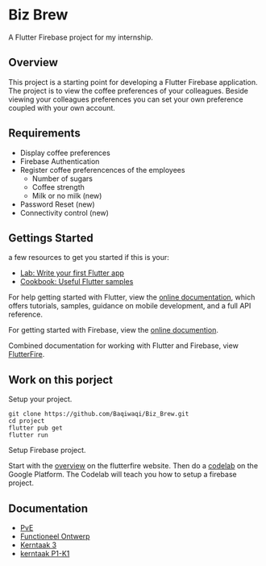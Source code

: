 # Biz Brew
A Flutter Firebase project for my internship.

## Overview

This project is a starting point for developing a Flutter Firebase application.
The project is to view the coffee preferences of your colleagues. Beside viewing your colleagues preferences you can set your own preference coupled with your own account.

## Requirements

- Display coffee preferences
- Firebase Authentication
- Register coffee preferencences of the employees
  - Number of sugars
  - Coffee strength
  - Milk or no milk (new)
- Password Reset (new)
- Connectivity control (new)

## Gettings Started

a few resources to get you started if this is your:

- [Lab: Write your first Flutter app](https://flutter.dev/docs/get-started/codelab)
- [Cookbook: Useful Flutter samples](https://flutter.dev/docs/cookbook)

For help getting started with Flutter, view the
[online documentation](https://flutter.dev/docs), which offers tutorials,
samples, guidance on mobile development, and a full API reference.

For getting started with Firebase, view the 
[online documention](https://firebase.google.com/docs/firestore).

Combined documentation for working with Flutter and Firebase, view
[FlutterFire](https://firebase.flutter.dev/).

## Work on this porject

Setup your project.

```
git clone https://github.com/Baqiwaqi/Biz_Brew.git
cd project
flutter pub get
flutter run
```
Setup Firebase project.

Start with the [overview](https://firebase.flutter.dev/docs/overview) on the 
flutterfire website. Then do a [codelab](https://firebase.google.com/codelabs/firebase-get-to-know-flutter) on the Google Platform. The Codelab will teach you
how to setup a firebase project.

## Documentation

- [PvE](documentation/PvE_bizbrew.docx)
- [Functioneel Ontwerp](documentation/Functioneel%20Ontwerp.docx)  
- [Kerntaak 3](documentation/Kerntaak%203.docx)
- [kerntaak P1-K1](documentation/Kerntaak%20P1%20-%20K1.docx)